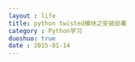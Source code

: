 ```yaml
---
layout : life
title: python twisted模块之安装部署
category : Python学习
duoshuo: true
date : 2015-01-14
---
```


<!-- more -->

